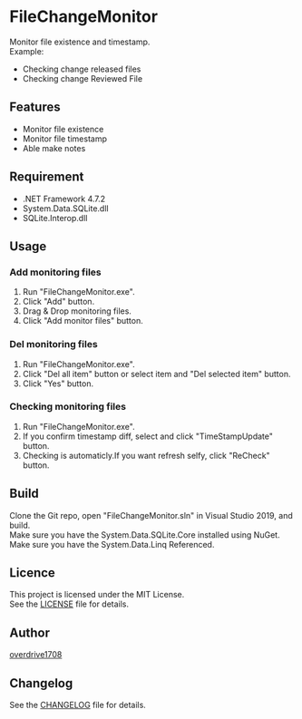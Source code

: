 # FileChangeMonitor

Monitor file existence and timestamp.  
Example:  

- Checking change released files
- Checking change Reviewed File

## Features

- Monitor file existence
- Monitor file timestamp
- Able make notes

## Requirement

- .NET Framework 4.7.2
- System.Data.SQLite.dll
- SQLite.Interop.dll

## Usage

### Add monitoring files

1. Run "FileChangeMonitor.exe".
2. Click "Add" button.
3. Drag & Drop monitoring files.
4. Click "Add monitor files" button.

### Del monitoring files

1. Run "FileChangeMonitor.exe".
2. Click "Del all item" button or select item and "Del selected item" button.
3. Click "Yes" button.

### Checking monitoring files

1. Run "FileChangeMonitor.exe".
2. If you confirm timestamp diff, select and click "TimeStampUpdate" button.
3. Checking is automaticly.If you want refresh selfy, click "ReCheck" button.

## Build

Clone the Git repo, open "FileChangeMonitor.sln" in Visual Studio 2019, and build.  
Make sure you have the System.Data.SQLite.Core installed using NuGet.  
Make sure you have the System.Data.Linq Referenced.

## Licence

This project is licensed under the MIT License.  
See the [LICENSE](LICENSE) file for details.

## Author

[overdrive1708](https://github.com/overdrive1708)

## Changelog

See the [CHANGELOG](CHANGELOG.md) file for details.
